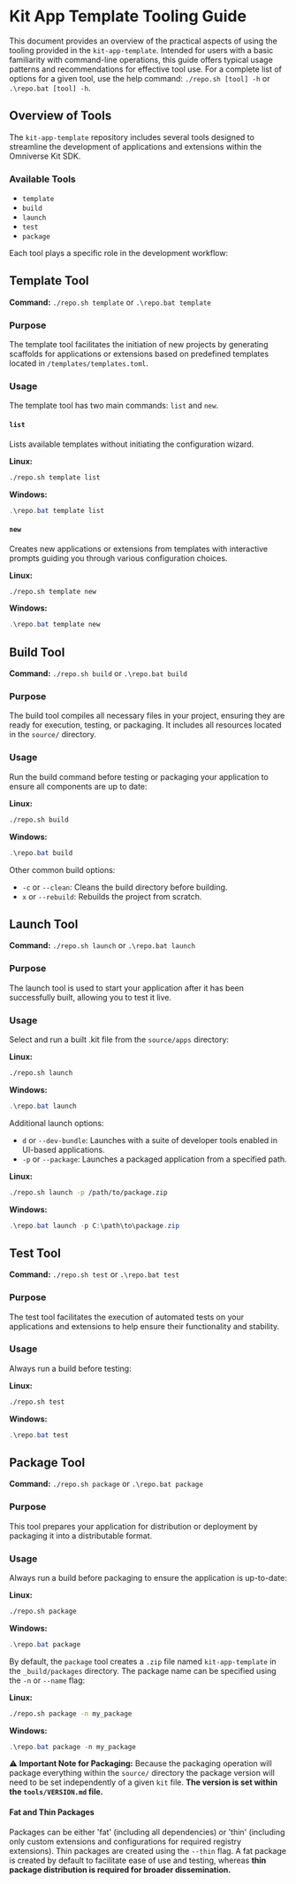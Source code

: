 # Kit App Template Tooling Guide

This document provides an overview of the practical aspects of using the tooling provided in the `kit-app-template`. Intended for users with a basic familiarity with command-line operations, this guide offers typical usage patterns and recommendations for effective tool use. For a complete list of options for a given tool, use the help command: `./repo.sh [tool] -h` or `.\repo.bat [tool] -h`.

## Overview of Tools

The `kit-app-template` repository includes several tools designed to streamline the development of applications and extensions within the Omniverse Kit SDK.

### Available Tools
- `template`
- `build`
- `launch`
- `test`
- `package`

Each tool plays a specific role in the development workflow:

## Template Tool

**Command:** `./repo.sh template` or `.\repo.bat template`

### Purpose
The template tool facilitates the initiation of new projects by generating scaffolds for applications or extensions based on predefined templates located in `/templates/templates.toml`.

### Usage
The template tool has two main commands: `list` and `new`.

#### `list`
Lists available templates without initiating the configuration wizard.

**Linux:**
```bash
./repo.sh template list
```
**Windows:**
```powershell
.\repo.bat template list
```

#### `new`
Creates new applications or extensions from templates with interactive prompts guiding you through various configuration choices.

**Linux:**
```bash
./repo.sh template new
```
**Windows:**
```powershell
.\repo.bat template new
```

## Build Tool

**Command:** `./repo.sh build` or `.\repo.bat build`

### Purpose
The build tool compiles all necessary files in your project, ensuring they are ready for execution, testing, or packaging. It includes all resources located in the `source/` directory.

### Usage
Run the build command before testing or packaging your application to ensure all components are up to date:

**Linux:**
```bash
./repo.sh build
```
**Windows:**
```powershell
.\repo.bat build
```

Other common build options:
- `-c` or `--clean`: Cleans the build directory before building.
- `x` or `--rebuild`: Rebuilds the project from scratch.

## Launch Tool

**Command:** `./repo.sh launch` or `.\repo.bat launch`

### Purpose
The launch tool is used to start your application after it has been successfully built, allowing you to test it live.

### Usage
Select and run a built .kit file from the `source/apps` directory:

**Linux:**
```bash
./repo.sh launch
```
**Windows:**
```powershell
.\repo.bat launch
```

Additional launch options:
- `d` or `--dev-bundle`: Launches with a suite of developer tools enabled in UI-based applications.
- `-p` or `--package`: Launches a packaged application from a specified path.

**Linux:**
```bash
./repo.sh launch -p /path/to/package.zip
```
**Windows:**
```powershell
.\repo.bat launch -p C:\path\to\package.zip
```

## Test Tool

**Command:** `./repo.sh test` or `.\repo.bat test`

### Purpose
The test tool facilitates the execution of automated tests on your applications and extensions to help ensure their functionality and stability.

### Usage
Always run a build before testing:

**Linux:**
```bash
./repo.sh test
```
**Windows:**
```powershell
.\repo.bat test
```

## Package Tool

**Command:** `./repo.sh package` or `.\repo.bat package`

### Purpose
This tool prepares your application for distribution or deployment by packaging it into a distributable format.

### Usage
Always run a build before packaging to ensure the application is up-to-date:

**Linux:**
```bash
./repo.sh package
```
**Windows:**
```powershell
.\repo.bat package
```

By default, the `package` tool creates a `.zip` file named `kit-app-template` in the `_build/packages` directory. The package name can be specified using the `-n` or `--name` flag:

**Linux:**
```bash
./repo.sh package -n my_package
```
**Windows:**
```powershell
.\repo.bat package -n my_package
```

:warning: **Important Note for Packaging:** Because the packaging operation will package everything within the `source/` directory the package version will need to be set independently of a given `kit` file.  **The version is set within the `tools/VERSION.md` file.**

#### Fat and Thin Packages
Packages can be either 'fat' (including all dependencies) or 'thin' (including only custom extensions and configurations for required registry extensions). Thin packages are created using the `--thin` flag. A fat package is created by default to facilitate ease of use and testing, whereas **thin package distribution is required for broader dissemination.**

